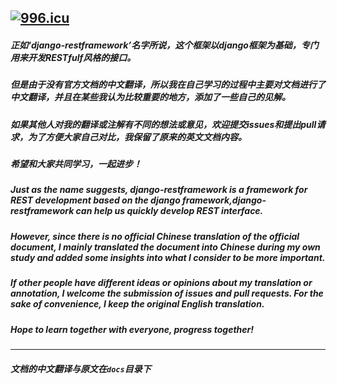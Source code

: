 [![996.icu](https://img.shields.io/badge/link-996.icu-red.svg)](https://996.icu)
---

##### 正如‘django-restframework’名字所说，这个框架以django框架为基础，专门用来开发RESTfulf风格的接口。

##### 但是由于没有官方文档的中文翻译，所以我在自己学习的过程中主要对文档进行了中文翻译，并且在某些我认为比较重要的地方，添加了一些自己的见解。

##### 如果其他人对我的翻译或注解有不同的想法或意见，欢迎提交issues和提出pull请求，为了方便大家自己对比，我保留了原来的英文文档内容。

##### 希望和大家共同学习，一起进步！



##### Just as the name suggests, django-restframework is a framework for REST development based on the django framework,django-restframework can help us quickly develop REST interface.

##### However, since there is no official Chinese translation of the official document, I mainly translated the document into Chinese during my own study and added some insights into what I consider to be more important.

##### If other people have different ideas or opinions about my translation or annotation, I welcome the submission of issues and pull requests. For the sake of convenience, I keep the original English translation.

##### Hope to learn together with everyone, progress together!

***********
##### 文档的中文翻译与原文在`docs`目录下

